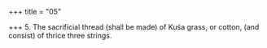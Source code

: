 +++
title = "05"

+++
5. The sacrificial thread (shall be made) of Kuśa grass, or cotton, (and consist) of thrice three strings.
